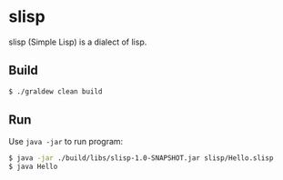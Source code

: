 # slisp

slisp (Simple Lisp) is a dialect of lisp.

## Build

```bash
$ ./graldew clean build
```

## Run

Use `java -jar` to run program: 

```bash
$ java -jar ./build/libs/slisp-1.0-SNAPSHOT.jar slisp/Hello.slisp
$ java Hello
```

